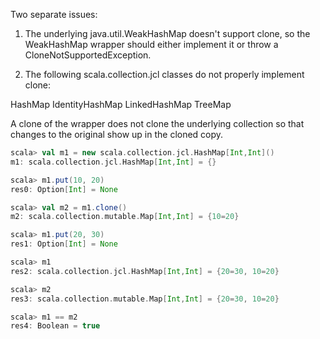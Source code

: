 Two separate issues:

1) The underlying java.util.WeakHashMap doesn't support clone, so
the WeakHashMap wrapper should either implement it or throw a
CloneNotSupportedException.

2) The following scala.collection.jcl classes do not properly implement
clone:

HashMap
IdentityHashMap
LinkedHashMap
TreeMap

A clone of the wrapper does not clone the underlying collection so that
changes to the original show up in the cloned copy.

```scala
scala> val m1 = new scala.collection.jcl.HashMap[Int,Int]()
m1: scala.collection.jcl.HashMap[Int,Int] = {}

scala> m1.put(10, 20)
res0: Option[Int] = None

scala> val m2 = m1.clone()
m2: scala.collection.mutable.Map[Int,Int] = {10=20}

scala> m1.put(20, 30)
res1: Option[Int] = None

scala> m1
res2: scala.collection.jcl.HashMap[Int,Int] = {20=30, 10=20}

scala> m2
res3: scala.collection.mutable.Map[Int,Int] = {20=30, 10=20}

scala> m1 == m2
res4: Boolean = true
```

